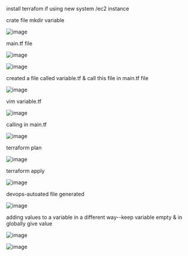 install terrafom if using new system /ec2 instance

crate file mkdir variable

![image](https://user-images.githubusercontent.com/85178565/232247233-1df0c423-2fc0-4d25-9831-487e706a8eac.png)

main.tf file

![image](https://user-images.githubusercontent.com/85178565/232247282-c05aee72-86bb-4a36-9c69-b3b824199fad.png)


![image](https://user-images.githubusercontent.com/85178565/232247323-b4519d70-cd5a-486f-b98b-55647713ba1a.png)

created a file called variable.tf & call this file in main.tf file

![image](https://user-images.githubusercontent.com/85178565/232247407-aa3571cb-c87b-4586-b6e7-ddcfa415ab6e.png)

vim variable.tf

![image](https://user-images.githubusercontent.com/85178565/232247482-c76f7572-5868-4d23-8ee3-08453bd7892c.png)

calling in main.tf

![image](https://user-images.githubusercontent.com/85178565/232247551-39c748f7-1e9b-46ce-a547-ee6b85dcd093.png)


terraform plan

![image](https://user-images.githubusercontent.com/85178565/232247763-588c5343-0a33-4c9f-8b66-523233f7b768.png)


terraform apply

![image](https://user-images.githubusercontent.com/85178565/232247857-4e860370-9f06-43c7-a8d2-51bd1ecd058e.png)

devops-autoated file generated

![image](https://user-images.githubusercontent.com/85178565/232247937-cdb1999d-62e1-4791-83f8-89a1a6865e2c.png)



adding values to a variable in a different way--keep variable empty & in globally give value

![image](https://user-images.githubusercontent.com/85178565/232248744-a2f5c26c-601b-446b-ab4d-bf88c173fb43.png)

![image](https://user-images.githubusercontent.com/85178565/232248943-b3c2ab06-8dbb-4723-b2fd-c999ebf44c66.png)





